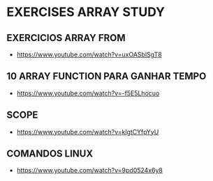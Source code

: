# EXERCISES ARRAY STUDY

## EXERCICIOS ARRAY FROM

- https://www.youtube.com/watch?v=uxOASblSgT8

## 10 ARRAY FUNCTION PARA GANHAR TEMPO

- https://www.youtube.com/watch?v=-f5E5Lhocuo

## SCOPE

- https://www.youtube.com/watch?v=klgtCYfpYyU

## COMANDOS LINUX

- https://www.youtube.com/watch?v=9pd0524x6y8
